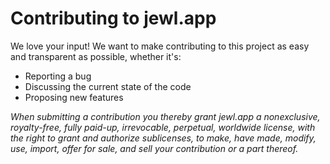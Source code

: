 # Contributing to jewl.app
We love your input! We want to make contributing to this project as easy and transparent as possible, whether it's:

- Reporting a bug
- Discussing the current state of the code
- Proposing new features

*When submitting a contribution you thereby grant jewl.app a nonexclusive, royalty-free, fully paid-up, irrevocable, perpetual, worldwide license, with the right to grant and authorize sublicenses, to make, have made, modify, use, import, offer for sale, and sell your contribution or a part thereof.*
